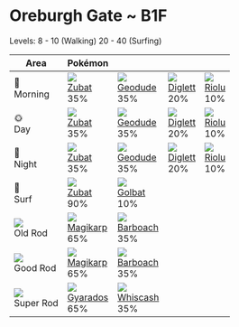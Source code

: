 # Oreburgh Gate ~ B1F
Levels: 8 - 10 (Walking) 20 - 40 (Surfing)

Area                         | Pokémon                         | &nbsp;                          | &nbsp;                          | &nbsp;                          
---                          | ---                             | ---                             | ---                             | ---                             
🌅<br>Morning                 | ![][041]<br> [Zubat]<br> 35%   | ![][074]<br> [Geodude]<br> 35% | ![][050]<br> [Diglett]<br> 20% | ![][447]<br> [Riolu]<br> 10%   
🌞<br>Day                     | ![][041]<br> [Zubat]<br> 35%   | ![][074]<br> [Geodude]<br> 35% | ![][050]<br> [Diglett]<br> 20% | ![][447]<br> [Riolu]<br> 10%   
🌙<br>Night                   | ![][041]<br> [Zubat]<br> 35%   | ![][074]<br> [Geodude]<br> 35% | ![][050]<br> [Diglett]<br> 20% | ![][447]<br> [Riolu]<br> 10%   
🌊<br> Surf                   | ![][041]<br> [Zubat]<br> 90%   | ![][042]<br> [Golbat]<br> 10%  
![][old-rod]<br> Old Rod     | ![][129]<br> [Magikarp]<br> 65%| ![][339]<br> [Barboach]<br> 35%
![][good-rod]<br> Good Rod   | ![][129]<br> [Magikarp]<br> 65%| ![][339]<br> [Barboach]<br> 35%
![][super-rod]<br> Super Rod | ![][130]<br> [Gyarados]<br> 65%| ![][340]<br> [Whiscash]<br> 35%


[Zubat]: /pokemon_changes/041/
[Golbat]: /pokemon_changes/042/
[Diglett]: /pokemon_changes/050/
[Geodude]: /pokemon_changes/074/
[Magikarp]: /pokemon_changes/129/
[Gyarados]: /pokemon_changes/130/
[Barboach]: /pokemon_changes/339/
[Whiscash]: /pokemon_changes/340/
[Riolu]: /pokemon_changes/447/
[good-rod]: /img/items/good-rod.png
[old-rod]: /img/items/old-rod.png
[super-rod]: /img/items/super-rod.png
[041]: /img/pokemon/041.png
[042]: /img/pokemon/042.png
[050]: /img/pokemon/050.png
[074]: /img/pokemon/074.png
[129]: /img/pokemon/129.png
[130]: /img/pokemon/130.png
[339]: /img/pokemon/339.png
[340]: /img/pokemon/340.png
[447]: /img/pokemon/447.png
